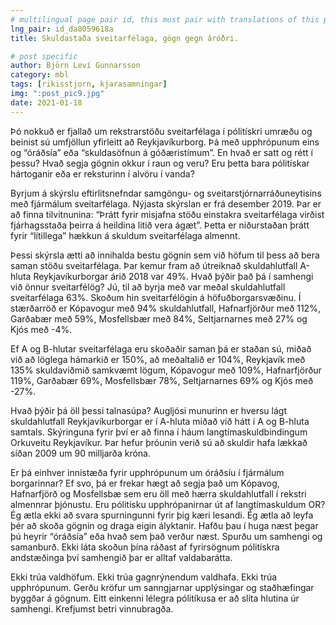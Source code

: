 ```yaml
---
# multilingual page pair id, this must pair with translations of this page. (This name must be unique)
lng_pair: id_da8059618a
title: Skuldastaða sveitarfélaga, gögn gegn áróðri.

# post specific
author: Björn Leví Gunnarsson
category: mbl
tags: [rikisstjorn, kjarasamningar]
img: ":post_pic9.jpg"
date: 2021-01-18
---
```


Þó nokkuð er fjallað um rekstrarstöðu sveitarfélaga í pólitískri umræðu og beinist sú umfjöllun yfirleitt að Reykjavíkurborg. Þá með upphrópunum eins og “óráðsía” eða “skuldasöfnun á góðæristímum”. En hvað er satt og rétt í þessu? Hvað segja gögnin okkur í raun og veru? Eru þetta bara pólitískar hártoganir eða er reksturinn í alvöru í vanda?

Byrjum á skýrslu eftirlitsnefndar samgöngu- og sveitarstjórnarráðuneytisins með fjármálum sveitarfélaga. Nýjasta skýrslan er frá desember 2019. Þar er að finna tilvitnunina: “Þrátt
fyrir misjafna stöðu einstakra sveitarfélaga virðist fjárhagsstaða þeirra á heildina litið vera ágæt”. Þetta er niðurstaðan þrátt fyrir “lítillega” hækkun á skuldum sveitarfélaga almennt. 

Þessi skýrsla ætti að innihalda bestu gögnin sem við höfum til þess að bera saman stöðu sveitarfélaga. Þar kemur fram að útreiknað skuldahlutfall A-hluta Reykjavíkurborgar árið 2018 var 49%. Hvað þýðir það þá í samhengi við önnur sveitarfélög? Jú, til að byrja með var meðal skuldahlutfall sveitarfélaga 63%. Skoðum hin sveitarfélögin á höfuðborgarsvæðinu. Í stærðarröð er Kópavogur með 94% skuldahlutfall, Hafnarfjörður með 112%, Garðabær með 59%, Mosfellsbær með 84%, Seltjarnarnes með 27% og Kjós með -4%. 

Ef A og B-hlutar sveitarfélaga eru skoðaðir saman þá er staðan sú, miðað við að löglega hámarkið er 150%, að meðaltalið er 104%, Reykjavík með 135% skuldaviðmið samkvæmt lögum, Kópavogur með 109%, Hafnarfjörður 119%, Garðabær 69%, Mosfellsbær 78%, Seltjarnarnes 69% og Kjós með -27%. 

Hvað þýðir þá öll þessi talnasúpa? Augljósi munurinn er hversu lágt skuldahlutfall Reykjavíkurborgar er í A-hluta miðað við hátt í A og B-hluta samtals. Skýringuna fyrir því er að finna í háum langtímaskuldbindingum Orkuveitu Reykjavíkur. Þar hefur þróunin verið sú að skuldir hafa lækkað síðan 2009 um 90 milljarða króna. 

Er þá einhver innistæða fyrir upphrópunum um óráðsíu í fjármálum borgarinnar? Ef svo, þá er frekar hægt að segja það um Kópavog, Hafnarfjörð og Mosfellsbæ sem eru öll með hærra skuldahlutfall í rekstri almennrar þjónustu. Eru pólitísku upphrópanirnar út af langtímaskuldum OR? Ég ætla ekki að svara spurningunni fyrir þig kæri lesandi. Ég ætla að leyfa þér að skoða gögnin og draga eigin ályktanir. Hafðu þau í huga næst þegar þú heyrir “óráðsía” eða hvað sem það verður næst. Spurðu um samhengi og samanburð. Ekki láta skoðun þína ráðast af fyrirsögnum pólitískra andstæðinga því samhengið þar er alltaf valdabarátta.

Ekki trúa valdhöfum. Ekki trúa gagnrýnendum valdhafa. Ekki trúa upphrópunum. Gerðu kröfur um sanngjarnar upplýsingar og staðhæfingar byggðar á gögnum. Eitt einkenni lélegra pólitíkusa er að slíta hlutina úr samhengi. Krefjumst betri vinnubragða.
